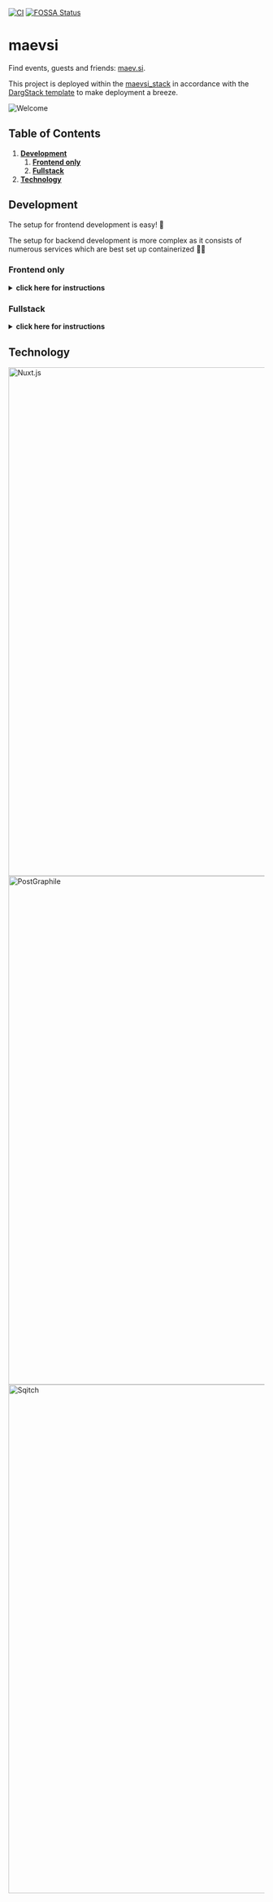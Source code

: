 [![CI](https://github.com/maevsi/maevsi/actions/workflows/ci.yml/badge.svg)](https://github.com/maevsi/maevsi/actions/workflows/ci.yml)
[![FOSSA Status](https://app.fossa.com/api/projects/git%2Bgithub.com%2Fmaevsi%2Fmaevsi.svg?type=shield)](https://app.fossa.com/projects/git%2Bgithub.com%2Fmaevsi%2Fmaevsi?ref=badge_shield)

# maevsi

Find events, guests and friends: [maev.si](https://maev.si/).

This project is deployed within the [maevsi_stack](https://github.com/maevsi/maevsi_stack/) in accordance with the [DargStack template](https://github.com/dargstack/dargstack_template/) to make deployment a breeze.

![Welcome](docs/assets/hero.png "maevsi")

## Table of Contents
1. **[Development](#development)**
    1. **[Frontend only](#frontend-only)**
    1. **[Fullstack](#fullstack)**
1. **[Technology](#technology)**

## Development

The setup for frontend development is easy! 💅

The setup for backend development is more complex as it consists of numerous services which are best set up containerized 🧑‍💻

### Frontend only

<details>
  <summary><b>click here for instructions</b></summary>

#### Preparation

1. (optional) if you're on Windows, you might want to [setup WSL](https://docs.microsoft.com/en-us/windows/wsl/install) to be able to use all Linux functionality this project utilizes
1. [install Git](https://git-scm.com/) to download this project's modules and participate in version management
1. [install nvm](https://github.com/nvm-sh/nvm#installing-and-updating) to be able to switch the currently active [Node.js](https://nodejs.org/en/) version on your machine (useful when working on multiple Node.js projects)

#### Setup

1. create a directory named `maevsi` in a directory of your liking
1. download this repository into that newly created directory:
    ```sh
    cd maevsi
    git clone https://github.com/maevsi/maevsi.git
    ```
1. switch into the `maevsi` subdirectory and setup Node:
    ```sh
    cd maevsi
    nvm install
    nvm use
    ```
1. then install all dependencies using [pnpm](https://pnpm.io/), which should include the **nuxt** directory automatically:
    ```sh
    corepack enable
    pnpm install
    ```
1. finally, start the frontend:

    ```sh
    cd nuxt
    pnpm dev
    ```
1. you should now be able to access maevsi under http://localhost:3000/! 🎉

</details>

### Fullstack
<details>
  <summary><b>click here for instructions</b></summary>

#### Preparation

1. if you're on Windows, [setup WSL](https://docs.microsoft.com/en-us/windows/wsl/install) to be able to use all Linux functionality this project utilizes
1. [install Git](https://git-scm.com/) to download this project's modules and participate in version management
1. [install nvm](https://github.com/nvm-sh/nvm#installing-and-updating) to be able to switch the currently active [Node.js](https://nodejs.org/en/) version on your machine
1. [install mkcert](https://github.com/FiloSottile/mkcert#installation) for development certificate generation and installation, so that all services are available through https
1. [install Docker](https://docs.docker.com/engine/install/) so that all services run in their [containers](https://en.wikipedia.org/wiki/Containerization)
1. [install dargstack](https://github.com/dargstack/dargstack#installation-example) to bootstrap a [Docker stack](https://docs.docker.com/engine/reference/commandline/stack/) setup


#### Setup

1. create a directory named `maevsi` in a directory of your liking
1. download the project modules [maevsi](https://github.com/maevsi/maevsi), [maevsi_stack](https://github.com/maevsi/maevsi_stack) and [stomper](https://github.com/maevsi/stomper) into that newly created directory:
    ```sh
    cd maevsi
    git clone https://github.com/maevsi/maevsi.git
    git clone https://github.com/maevsi/maevsi_stack.git
    git clone https://github.com/maevsi/stomper.git
    ```
    **maevsi** contains the frontend and database migrations, **maevsi_stack** is the service configuration and **stomper** is the service that sends out emails.
1. switch into the `maevsi` subdirectory and setup Node:
    ```sh
    cd maevsi
    nvm install
    nvm use
    ```
1. then install all dependencies using [pnpm](https://pnpm.io/), including the **nuxt** directory:
    ```sh
    corepack enable
    pnpm install
    ```
1. configure maevsi's [DargStack](https://github.com/dargstack/dargstack) then:
    ```sh
    cd ../maevsi_stack/src/development
    cp stack.env.template stack.env
    pnpm store path
    $EDITOR stack.env # fill PNPM_STORE_DIR with what's printed by the previous command
    ```
1. install a root development certificate on your system and create subcertificates for the application:
    ```sh
    mkcert -install
    ./certificates/mkcert.sh
    ```
1. you are now ready to start everything up:
    ```sh
    cd ../../
    dargstack deploy
    ```
1. finally, create the Docker development images for `maevsi` and `stomper` so that their services start successfully:
    ```sh
    dargstack build maevsi
    dargstack build stomper
    ```
1. you should now be able to access maevsi under https://localhost! 🎉

    If there are issues, you can debug the services as described in the following "Container Management" section.


#### Container Management

To see if services are running or not you can use [Portainer](https://www.portainer.io/) if you prefer a web view instead of the command line:
```sh
sudo docker run --name portainer --restart=always -d -p 9000:9000 -v /var/run/docker.sock:/var/run/docker.sock -v portainer_data:/data portainer/portainer-ce
```
Access Portainer on `http://localhost:9000` then.
Create a user, add an environment, start the Docker wizard, choose "Socket", name it e.g. "local" and close the wizard.
Under "home", select the newly created environment then.
You'll have access to all containers, images, volumes and more via the left sidebar then.


#### Sqitch

In case you want to apply or revert the database migrations, you need to use [Sqitch](https://sqitch.org/).

The `sqitch` directory in this repository contains a `sqitch` executable that you can use to interact with the migrations residing in the directory's subdirectories.
For example, run `./sqitch deploy` to fill the database with structure like tables, types and policies.

In case you want to be able to simple call `sqitch deploy` without `./` instead, add an `alias sqitch="./sqitch"` to your shell configuration (`~/.bashrc`, `~/.zshrc`, ...).
</details>


## Technology

<img src="https://nuxtjs.org/design-kit/colored-text.svg" alt="Nuxt.js" width="1000"/>
<img src="https://www.graphile.org/static/postgres_postgraphile_graphql-4b238552d875fe06196ba3bda74c6d2b.png" alt="PostGraphile" width="1000"/>
<img src="https://sqitch.org/img/sqitch-logo.svg" alt="Sqitch" width="1000"/>
